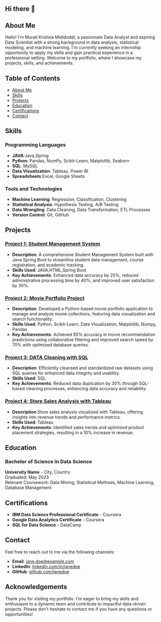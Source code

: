 ## Hi there 👏

<!--
**muraliKrishnaMididoddi/muraliKrishnaMididoddi** is a ✨ _special_ ✨ repository because its `README.md` (this file) appears on your GitHub profile.

Here are some ideas to get you started:

- 🔭 I’m currently working on ...
- 🌱 I’m currently learning ...
- 👯 I’m looking to collaborate on ...
- 🤔 I’m looking for help with ...
- 💬 Ask me about ...
- 📫 How to reach me: ...
- 😄 Pronouns: ...
- ⚡ Fun fact: ...
-->

## About Me

Hello! I'm Murali Krishna Mididoddi, a passionate Data Analyst and aspiring Data Scientist with a strong background in data analysis, statistical modeling, and machine learning. I'm currently seeking an internship opportunity to apply my skills and gain practical experience in a professional setting. Welcome to my portfolio, where I showcase my projects, skills, and achievements.

## Table of Contents

- [About Me](#about-me)
- [Skills](#skills)
- [Projects](#projects)
- [Education](#education)
- [Certifications](#certifications)
- [Contact](#contact)

## Skills

### Programming Languages
- **JAVA**:Java,Spring
- **Python**: Pandas, NumPy, Scikit-Learn, Matplotlib, Seaborn
- **SQL**: MySQL
- **Data Visualization**: Tableau, Power BI
- **Spreadsheets**:Excel, Google Sheets

### Tools and Technologies
- **Machine Learning**: Regression, Classification, Clustering
- **Statistical Analysis**: Hypothesis Testing, A/B Testing
- **Data Wrangling**: Data Cleaning, Data Transformation, ETL Processes
- **Version Control**: Git, GitHub

## Projects

### [Project 1: Student Management System](https://github.com/muraliKrishnaMididoddi/studentmngt/blob/main/student-management-system-springboot%20(1).zip)
- **Description**: A comprehensive Student Management System built with Java Spring Boot to streamline student data management, course registration, and academic tracking.
- **Skills Used**: JAVA,HTML,Spring Boot
- **Key Achievements**: Enhanced data accuracy by 25%, reduced administrative processing time by 40%, and improved user satisfaction by 30%.

### [Project 2: Movie Portfolio Project](https://github.com/muraliKrishnaMididoddi/PortfolioProjects/blob/main/Movie%20Portfolio%20Project.ipynb)
- **Description**: Developed a Python-based movie portfolio application to manage and analyze movie collections, featuring data visualization and search functionality.
- **Skills Used**: Python, Scikit-Learn, Data Visualization, Matplotlib, Numpy, Pandas
- **Key Achievements**: Achieved 95% accuracy in movie recommendation predictions using collaborative filtering and improved search speed by 70% with optimized database queries.

### [Project 3: DATA Cleaning with SQL](https://github.com/muraliKrishnaMididoddi/PortfolioProjects/blob/main/SQL%20DATA%20CLEANING.sql)
- **Description**: Efficiently cleansed and standardized raw datasets using SQL queries for enhanced data integrity and usability.
- **Skills Used**: SQL
- **Key Achievements**: Reduced data duplication by 30% through SQL-based cleaning processes, enhancing data accuracy and reliability.
  
### [Project 4: Store Sales Analysis with Tableau ](https://github.com/muraliKrishnaMididoddi/PortfolioProjects/blob/main/tableau%20analysis%201.twbx)
- **Description**:Store sales analysis visualized with Tableau, offering insights into revenue trends and performance metrics.
- **Skills Used**: Tableau
- **Key Achievements**: Identified sales trends and optimized product placement strategies, resulting in a 10% increase in revenue.

## Education

### Bachelor of Science in Data Science
**University Name** - City, Country  
Graduated: May 2023  
Relevant Coursework: Data Mining, Statistical Methods, Machine Learning, Database Management

## Certifications

- **IBM Data Science Professional Certificate** - Coursera
- **Google Data Analytics Certificate** - Coursera
- **SQL for Data Science** - DataCamp

## Contact

Feel free to reach out to me via the following channels:

- **Email**: [jane.doe@example.com](mailto:jane.doe@example.com)
- **LinkedIn**: [linkedin.com/in/janedoe](https://www.linkedin.com/in/janedoe/)
- **GitHub**: [github.com/janedoe](https://github.com/janedoe)

## Acknowledgements

Thank you for visiting my portfolio. I'm eager to bring my skills and enthusiasm to a dynamic team and contribute to impactful data-driven projects. Please don't hesitate to contact me if you have any questions or opportunities!
